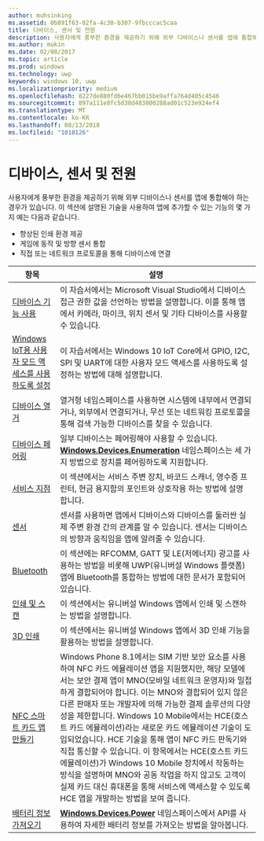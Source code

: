 ```yaml
---
author: muhsinking
ms.assetid: 0b891f63-02fa-4c30-b307-9fbcccac5caa
title: 디바이스, 센서 및 전원
description: 사용자에게 풍부한 환경을 제공하기 위해 외부 디바이스나 센서를 앱에 통합해야 하는 경우가 있습니다.
ms.author: mukin
ms.date: 02/08/2017
ms.topic: article
ms.prod: windows
ms.technology: uwp
keywords: windows 10, uwp
ms.localizationpriority: medium
ms.openlocfilehash: 8227de880fd6e467bb015be9affa764d405c4546
ms.sourcegitcommit: 897a111e8fc5d38d483800288ad01c523e924ef4
ms.translationtype: MT
ms.contentlocale: ko-KR
ms.lasthandoff: 08/13/2018
ms.locfileid: "1018126"
---
```

# <a name="devices-sensors-and-power"></a>디바이스, 센서 및 전원


사용자에게 풍부한 환경을 제공하기 위해 외부 디바이스나 센서를 앱에 통합해야 하는 경우가 있습니다. 이 섹션에 설명된 기술을 사용하여 앱에 추가할 수 있는 기능의 몇 가지 예는 다음과 같습니다.

-   향상된 인쇄 환경 제공
-   게임에 동작 및 방향 센서 통합
-   직접 또는 네트워크 프로토콜을 통해 디바이스에 연결

| 항목 | 설명 |
|-------|-------------|
| [디바이스 기능 사용](enable-device-capabilities.md) | 이 자습서에서는 Microsoft Visual Studio에서 디바이스 접근 권한 값을 선언하는 방법을 설명합니다. 이를 통해 앱에서 카메라, 마이크, 위치 센서 및 기타 디바이스를 사용할 수 있습니다. | 
| [Windows IoT용 사용자 모드 액세스를 사용하도록 설정](enable-usermode-access.md) | 이 자습서에서는 Windows 10 IoT Core에서 GPIO, I2C, SPI 및 UART에 대한 사용자 모드 액세스를 사용하도록 설정하는 방법에 대해 설명합니다. |
| [디바이스 열거](enumerate-devices.md) | 열거형 네임스페이스를 사용하면 시스템에 내부에서 연결되거나, 외부에서 연결되거나, 무선 또는 네트워킹 프로토콜을 통해 검색 가능한 디바이스를 찾을 수 있습니다. |
| [디바이스 페어링](pair-devices.md) | 일부 디바이스는 페어링해야 사용할 수 있습니다. [<strong>Windows.Devices.Enumeration</strong>](https://msdn.microsoft.com/library/windows/apps/BR225459) 네임스페이스는 세 가지 방법으로 장치를 페어링하도록 지원합니다. |
| [서비스 지점](point-of-service.md) | 이 섹션에서는 서비스 주변 장치, 바코드 스캐너, 영수증 프린터, 현금 용지함의 포인트와 상호작용 하는 방법에 설명 합니다. | 
| [센서](sensors.md) | 센서를 사용하면 앱에서 디바이스와 디바이스를 둘러싼 실제 주변 환경 간의 관계를 알 수 있습니다. 센서는 디바이스의 방향과 움직임을 앱에 알려줄 수 있습니다. |
| [Bluetooth](bluetooth.md) | 이 섹션에는 RFCOMM, GATT 및 LE(저에너지) 광고를 사용하는 방법을 비롯해 UWP(유니버설 Windows 플랫폼) 앱에 Bluetooth를 통합하는 방법에 대한 문서가 포함되어있습니다. | 
| [인쇄 및 스캔](printing-and-scanning.md) | 이 섹션에서는 유니버설 Windows 앱에서 인쇄 및 스캔하는 방법을 설명합니다. | 
| [3D 인쇄](3d-printing.md) | 이 섹션에서는 유니버설 Windows 앱에서 3D 인쇄 기능을 활용하는 방법을 설명합니다. |
| [NFC 스마트 카드 앱 만들기](host-card-emulation.md) | Windows Phone 8.1에서는 SIM 기반 보안 요소를 사용하여 NFC 카드 에뮬레이션 앱을 지원했지만, 해당 모델에서는 보안 결제 앱이 MNO(모바일 네트워크 운영자)와 밀접하게 결합되어야 합니다. 이는 MNO와 결합되어 있지 않은 다른 판매자 또는 개발자에 의해 가능한 결제 솔루션의 다양성을 제한합니다. Windows 10 Mobile에서는 HCE(호스트 카드 에뮬레이션)라는 새로운 카드 에뮬레이션 기술이 도입되었습니다. HCE 기술을 통해 앱이 NFC 카드 판독기와 직접 통신할 수 있습니다. 이 항목에서는 HCE(호스트 카드 에뮬레이션)가 Windows 10 Mobile 장치에서 작동하는 방식을 설명하며 MNO와 공동 작업을 하지 않고도 고객이 실제 카드 대신 휴대폰을 통해 서비스에 액세스할 수 있도록 HCE 앱을 개발하는 방법을 보여 줍니다. |
| [배터리 정보 가져오기](get-battery-info.md) | [<strong>Windows.Devices.Power</strong>](https://msdn.microsoft.com/library/windows/apps/Dn895017) 네임스페이스에서 API를 사용하여 자세한 배터리 정보를 가져오는 방법을 알아봅니다. |


